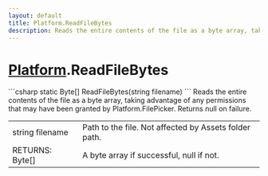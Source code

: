 ```yaml
---
layout: default
title: Platform.ReadFileBytes
description: Reads the entire contents of the file as a byte array, taking advantage of any permissions that may have been granted by Platform.FilePicker. Returns null on failure.
---
```

# [Platform]({{site.url}}/Pages/Reference/Platform.html).ReadFileBytes

<div class='signature' markdown='1'>
```csharp
static Byte[] ReadFileBytes(string filename)
```
Reads the entire contents of the file as a byte array,
taking advantage of any permissions that may have been granted by
Platform.FilePicker. Returns null on failure.
</div>

|  |  |
|--|--|
|string filename|Path to the file. Not affected by Assets             folder path.|
|RETURNS: Byte[]|A byte array if successful, null if not.|




